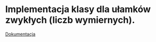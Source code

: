 # Implementacja klasy dla ułamków zwykłych (liczb wymiernych).
[Dokumentacja](https://tokox.github.io/ulamek/docs/)
